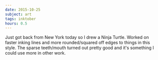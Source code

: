 ```yaml
---
date: 2015-10-25
subject: art
tags: inktober
hours: 0.5
---
```


Just got back from New York today so I drew a Ninja Turtle. Worked on faster inking lines and more rounded/squared off edges to things in this style. The sparse teeth/mouth turned out pretty good and it's something I could use more in other work.